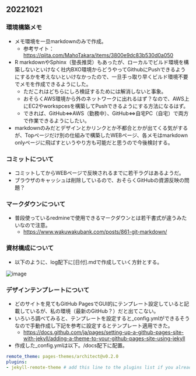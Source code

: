 ## 20221021
### 環境構築メモ
- メモ環境を一旦markdownのみで作成。
  - 参考サイト：https://qiita.com/MahoTakara/items/3800e9dc83b530d0a050
- R markdownやSphinx（塾長推奨）もあったが、ローカルでビルド環境を構築しないといけなく社内BXO環境からどうやってGithubにPushできるようにするかを考えないといけなかったので、一旦手っ取り早くビルド環境不要でメモを作成できるようにした。
  - ただこれはどちらにしろ検証するためには解消しないと事象。
  - おそらくAWS環境から外のネットワークに出れるはず？なので、AWS上にEC2やworkspcesを構築してPushできるようにする方法になるはず。
  - できれば、GitHub⇔AWS（勤務中）、GitHub⇔自宅PC（自宅）で両方で作業できるようにしたい。
- markdownのみだとデザインとかリンクとか不都合とかが出てくる気がするが、Topページだけ別の仕組みで構築したWEBページ、各メモはmarkdown onlyページに飛ばすというやり方も可能だと思うので今後検討する。

### コミットについて
- コミットしてからWEBページで反映されるまでに若干ラグはあるようだ。
- ブラウザのキャッシュは削除しているので、おそらくGitHubの資源反映の問題？

### マークダウンについて
- 普段使っているredmineで使用できるマークダウンとは若干書式が違うみたいなので注意。
  - https://www.wakuwakubank.com/posts/861-git-markdown/

### 資材構成について
- 以下のように、log配下に[日付].mdで作成していく方針とする。
  
![image](https://user-images.githubusercontent.com/116000206/197159824-ce0118a1-20b7-45a6-be56-b6e73471674a.png)

### デザインテンプレートについて
- どのサイトを見てもGitHub PagesでGUI的にテンプレート設定していると記載しているが、私の環境（最新のGitHub？）だと出てこない。
- いろいろ調べてみると、テンプレートを設定すると_config.ymlができるそうなので手動作成し下記を参考に設定するとテンプレート適用できた。
  - https://docs.github.com/ja/pages/setting-up-a-github-pages-site-with-jekyll/adding-a-theme-to-your-github-pages-site-using-jekyll
- 作成した_config.ymlは以下。/docs配下に配置。

```yml
remote_theme: pages-themes/architect@v0.2.0
plugins:
- jekyll-remote-theme # add this line to the plugins list if you already have one
```
